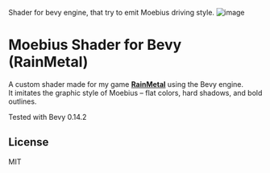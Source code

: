 Shader for bevy engine, that try to emit Moebius driving style.
![image](https://github.com/user-attachments/assets/d9aa63aa-c0bd-431d-9cec-79415e11793a)

# Moebius Shader for Bevy (RainMetal)

A custom shader made for my game [**RainMetal**](https://github.com/AmonDeShir/rainmetal) using the Bevy engine.  
It imitates the graphic style of Moebius – flat colors, hard shadows, and bold outlines.

Tested with Bevy 0.14.2

## License
MIT
